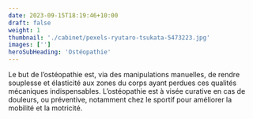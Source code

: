 ```yaml
---
date: 2023-09-15T18:19:46+10:00
draft: false
weight: 1
thumbnail: './cabinet/pexels-ryutaro-tsukata-5473223.jpg'
images: ['']
heroSubHeading: 'Ostéopathie'
---
```


Le but de l’ostéopathie est, via des manipulations manuelles, de rendre souplesse et élasticité aux zones du corps ayant perdues ces qualités mécaniques indispensables. L’ostéopathie est à visée curative en cas de douleurs, ou préventive, notamment chez le sportif pour améliorer la mobilité et la motricité. 
